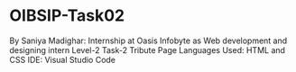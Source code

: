 # OIBSIP-Task02
By Saniya Madighar: 
Internship at Oasis Infobyte as Web development and designing intern
Level-2 Task-2
Tribute Page
Languages Used: HTML and CSS 
IDE: Visual Studio Code
